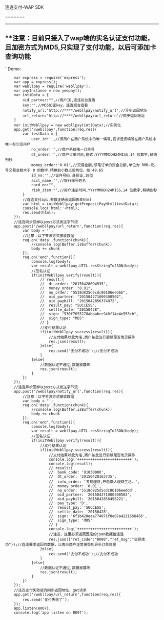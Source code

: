 连连支付-WAP SDK


=======

---------------------------------------------------
**注意：目前只接入了wap端的实名认证支付功能，且加密方式为MD5,只实现了支付功能，以后可添加卡查询功能
---------------------------------------------------

`	Demo:

		var express = require('express');
		var app = express();
		var webllpay = require('webllpay');
		var payInstance = new yeepay();
		var intiData = {
			oid_partner:"",//商户ID,连连后台查看
			key:"",//MD5加密key，连连后台查看
			notify_url:'http://****/webllpay/notify_url',//异步返回地址
			url_return:'http://****/webllpay/url_return'//同步返回地址
		}
		var initWebllpay = new webllpay(intiData);//实例化
		app.get('/webllpay',function(req,res){
			var testData = {
				user_id:'',//该用户在商户系统中的唯一编号,要求是该编号在商户系统中唯一标识该用户
				no_order:'',//商户系统唯一订单号
				dt_order:'',//商户订单时间,格式:YYYYMMDDH24MISS,14 位数字,精确到秒
				money_order:'0.01',//交易金额,该笔订单的资金总额,单位为 RMB-元。号交易金额大于 0 的数字,精确到小数点后两位。如:49.65
				id_no:'',//证件号码,身份证,18位
				acct_name:'',//银行账号姓名
				card_no:"",
				risk_item:"",//用户注册时间,YYYYMMDDH24MISS,14 位数字,精确到秒
			}
			//连连支付api,参数正确会返回表单html
			var html = initWebllpay.getPrepositPayHtml(testData);
			console.log('html:'+html);
			res.send(html);
		});
		//连连同步回掉以post方式发送字节流
		app.post('/webllpay/url_return',function(req,res){
			var body = '';
			//注意：以字节流方式接收数据
			req.on('data',function(chunk){
				//console.log(Buffer.isBuffer(chunk))
				body += chunk
			});
			req.on('end',function(){
				console.log(body);
				var result = webllpay.UTIL.resStringToJSON(body);
				//签名认证
				if(initWebllpay.verify(result)){					
					// result:{
					// 	dt_order: "20150428094535",
					// 	money_order: "0.01",
					// 	no_order: "5518d825d5cdc86106eebbb",
					// 	oid_partner: "201504271000300502",
					// 	oid_paybill: "2015042856374872",
					// 	result_pay: "SUCCESS",
					// 	settle_date: "20150428",
					// 	sign: "530f7055278abaabcc940f14e4e553cb",
					// 	sign_type: "MD5"
					// }
					//支付结果认证
					if(initWebllpay.success(result)){
						//支付结果以此为准,商户按此进行后续是否发货操作
						res.json(result);
					}else{
						res.send('支付不成功');//支付不成功
					}		
				}else{
					//数据认证不通过,数据被篡改
					res.json(result);
				}	
		  	})
		});
		//连连异步回掉以post方式发送字节流
		app.post('/webllpay/notify_url',function(req,res){
			//注意：以字节流方式接收数据
			var body = '';
			req.on('data',function(chunk){
				//console.log(Buffer.isBuffer(chunk))
				body += chunk
			});
			req.on('end',function(){
				console.log(body);
				var result = webllpay.UTIL.resStringToJSON(body);
				//签名认证
				if(initWebllpay.verify(result)){
					//支付结果认证
					if(initWebllpay.success(result)){
						//支付结果以此为准,商户按此进行后续是否发货操作
						console.log('+++++++++++++++++++++++++');
						console.log(result);
						// result:{ 
						// 	bank_code: '01030000',
						// 	dt_order: '20150428163735',
						// 	info_order: '考拉理财,开启懒人理财生活。',
						// 	money_order: '0.01',
						// 	no_order: '5518d825d5cdc86106eeddd',
						// 	oid_partner: '201504271000300502',
						// 	oid_paybill: '2015042856458221',
						// 	pay_type: 'D',
						// 	result_pay: 'SUCCESS',
						// 	settle_date: '20150428',
						// 	sign: '6f1b420eaa774071f0e07a4221658466',
						// 	sign_type: 'MD5' 
						// }
						console.log('+++++++++++++++++++++++++');
						//注意，这里必须返回固定的json数据给连连
						res.json({"ret_code":"0000","ret_msg":"交易成功"});//连连要求返回的数据，以表示商户正常接受到异步订单处理
					}else{
						res.send('支付不成功');//支付不成功
					}				
				}else{
					//数据认证不通过,数据被篡改
					res.json(result);
				}	
		  	})
		});
		//连连支付失败后的同步返回地址，get请求
		app.get('/webllpay/url_return',function(req,res){
			res.send('支付失败了');
		});
		app.listen(8007);
		console.log('app listen on 8007');